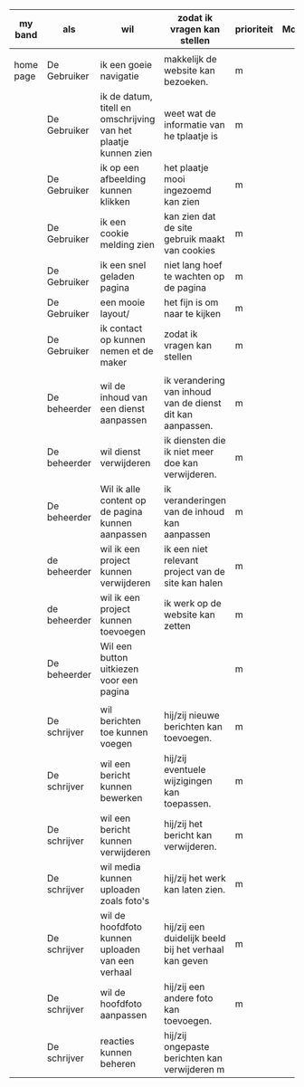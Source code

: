| my band   | als          | wil                                                              | zodat ik vragen kan stellen                                | prioriteit | MoSCoW | tijd | done   |
|-----------|--------------|------------------------------------------------------------------|------------------------------------------------------------|------------|--------|------|--------|
|           |              |                                                                  |                                                            |            |        |      |        |
| home page | De Gebruiker |  ik een goeie navigatie                                          | makkelijk de website kan bezoeken.                         | m          |        | 1    |        |
|           | De Gebruiker |  ik de datum, titell en omschrijving van het plaatje kunnen zien | weet wat de informatie van he tplaatje is                  |m            |        | 1    |        |
|           | De Gebruiker |  ik op een afbeelding kunnen klikken                             | het plaatje mooi ingezoemd kan zien                        | m           |        | 1    |        |
|           | De Gebruiker |  ik een cookie melding zien                                      | kan zien dat de site gebruik maakt van cookies             |  m          |        | 1    |        |
|           | De Gebruiker | ik een snel geladen pagina                                       | niet lang hoef te wachten op de pagina                     |   m         |        |      |        |
|           | De Gebruiker | een mooie  layout/                                               | het fijn is om naar te kijken                              |  m          |        |      |        |
|           | De Gebruiker | ik contact op kunnen nemen et de maker                           | zodat ik vragen kan stellen                                | m           |        |      |        |
|           |              |                                                                  |                                                            |            |        |      |        |
|           | De beheerder | wil de inhoud van een dienst aanpassen                           | ik verandering van inhoud van de dienst dit kan aanpassen. |m            |        | 0    |        |
|           | De beheerder | wil dienst verwijderen                                           | ik diensten die ik niet meer doe kan verwijderen.          | m           |        | 0    |        |
|           | De beheerder | Wil ik alle content op de pagina kunnen aanpassen                | ik veranderingen van de inhoud kan aanpassen               | m           |        | 2   |        |
|           | de beheerder | wil ik een project kunnen verwijderen                            | ik een niet relevant project van de site kan halen         |  m          |        | 0    |        |
|           | de beheerder | wil ik een project kunnen toevoegen                              | ik werk op de website kan zetten                           |  m          |        | ?    |        |
|           | De beheerder | Wil een button uitkiezen voor een pagina                         |                                                            | m           |        |      |        |
|           |              |                                                                  |                                                            |            |        |      |        |
|           | De schrijver | wil berichten toe kunnen voegen                                  | hij/zij nieuwe berichten kan toevoegen.                    | m           |        | 0    |        |
|           | De schrijver | wil een bericht kunnen bewerken                                  | hij/zij eventuele wijzigingen kan toepassen.               |m            |        | 0    |        |
|           | De schrijver | wil een bericht kunnen verwijderen                               | hij/zij het bericht kan verwijderen.                       | m           |        | 0    |        |
|           | De schrijver | wil media kunnen uploaden zoals foto's                           | hij/zij het werk kan laten zien.                           |  m          |        | 3    |        |
|           | De schrijver | wil de hoofdfoto kunnen uploaden van een verhaal                 | hij/zij een duidelijk beeld bij het verhaal kan geven      | m           |        | 0,5  |        |
|           | De schrijver | wil de hoofdfoto aanpassen                                       | hij/zij een andere foto kan toevoegen.                     | m           |        | 0,5  |        |
|           | De schrijver | reacties kunnen beheren                                          | hij/zij ongepaste berichten kan verwijderen         m       |            |        | 0    | N.V.T. |
